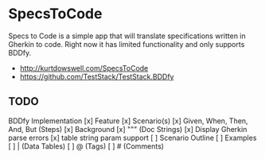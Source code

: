 # SpecsToCode

Specs to Code is a simple app that will translate specifications written in Gherkin to code. Right now it has limited functionality and only supports BDDfy.

- http://kurtdowswell.com/SpecsToCode
- https://github.com/TestStack/TestStack.BDDfy

## TODO

BDDfy Implementation
[x] Feature
[x] Scenario(s) 
[x] Given, When, Then, And, But (Steps)
[x] Background
[x] """ (Doc Strings)
[x] Display Gherkin parse errors
[x] table string param support
[ ] Scenario Outline
[ ] Examples
[ ] | (Data Tables)
[ ] @ (Tags)
[ ] # (Comments)
